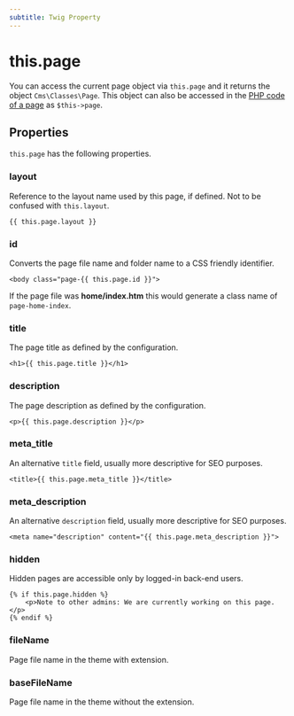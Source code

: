 ```yaml
---
subtitle: Twig Property
---
```

# this.page

You can access the current page object via `this.page` and it returns the object `Cms\Classes\Page`. This object can also be accessed in the [PHP code of a page](../../cms/themes/pages.md) as `$this->page`.

## Properties

`this.page` has the following properties.

### layout

Reference to the layout name used by this page, if defined. Not to be confused with `this.layout`.

```twig
{{ this.page.layout }}
```

### id

Converts the page file name and folder name to a CSS friendly identifier.

```twig
<body class="page-{{ this.page.id }}">
```

If the page file was **home/index.htm** this would generate a class name of `page-home-index`.

### title

The page title as defined by the configuration.

```twig
<h1>{{ this.page.title }}</h1>
```

### description

The page description as defined by the configuration.

```twig
<p>{{ this.page.description }}</p>
```

### meta_title

An alternative `title` field, usually more descriptive for SEO purposes.

```twig
<title>{{ this.page.meta_title }}</title>
```

### meta_description

An alternative `description` field, usually more descriptive for SEO purposes.

```twig
<meta name="description" content="{{ this.page.meta_description }}">
```

### hidden

Hidden pages are accessible only by logged-in back-end users.

```twig
{% if this.page.hidden %}
    <p>Note to other admins: We are currently working on this page.</p>
{% endif %}
```

### fileName

Page file name in the theme with extension.

### baseFileName

Page file name in the theme without the extension.
